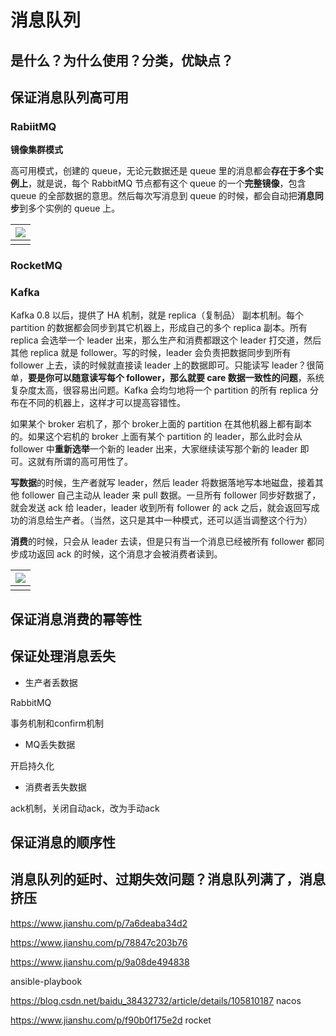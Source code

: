 # 消息队列

## 是什么？为什么使用？分类，优缺点？



## 保证消息队列高可用

###  RabiitMQ

**镜像集群模式**

高可用模式，创建的 queue，无论元数据还是 queue 里的消息都会**存在于多个实例上**，就是说，每个 RabbitMQ 节点都有这个 queue 的一个**完整镜像**，包含 queue 的全部数据的意思。然后每次写消息到 queue 的时候，都会自动把**消息同步**到多个实例的 queue 上。

| ![](image/mq/RabbitMQ.png) |
| :----------------------------: |
|                                |



### RocketMQ



### Kafka

Kafka 0.8 以后，提供了 HA 机制，就是 replica（复制品） 副本机制。每个 partition 的数据都会同步到其它机器上，形成自己的多个 replica 副本。所有 replica 会选举一个 leader 出来，那么生产和消费都跟这个 leader 打交道，然后其他 replica 就是 follower。写的时候，leader 会负责把数据同步到所有 follower 上去，读的时候就直接读 leader 上的数据即可。只能读写 leader？很简单，**要是你可以随意读写每个 follower，那么就要 care 数据一致性的问题**，系统复杂度太高，很容易出问题。Kafka 会均匀地将一个 partition 的所有 replica 分布在不同的机器上，这样才可以提高容错性。

如果某个 broker 宕机了，那个 broker上面的 partition 在其他机器上都有副本的。如果这个宕机的 broker 上面有某个 partition 的 leader，那么此时会从 follower 中**重新选举**一个新的 leader 出来，大家继续读写那个新的 leader 即可。这就有所谓的高可用性了。

**写数据**的时候，生产者就写 leader，然后 leader 将数据落地写本地磁盘，接着其他 follower 自己主动从 leader 来 pull 数据。一旦所有 follower 同步好数据了，就会发送 ack 给 leader，leader 收到所有 follower 的 ack 之后，就会返回写成功的消息给生产者。（当然，这只是其中一种模式，还可以适当调整这个行为）

**消费**的时候，只会从 leader 去读，但是只有当一个消息已经被所有 follower 都同步成功返回 ack 的时候，这个消息才会被消费者读到。

| ![](image/mq/Kafka.png) |
| :-------------------------: |
|                             |



## 保证消息消费的幂等性



## 保证处理消息丢失

- 生产者丢数据

RabbitMQ

事务机制和confirm机制

- MQ丢失数据

开启持久化



- 消费者丢失数据

ack机制，关闭自动ack，改为手动ack

## 保证消息的顺序性



## 消息队列的延时、过期失效问题？消息队列满了，消息挤压



https://www.jianshu.com/p/7a6deaba34d2

https://www.jianshu.com/p/78847c203b76

https://www.jianshu.com/p/9a08de494838



ansible-playbook

https://blog.csdn.net/baidu_38432732/article/details/105810187 nacos



https://www.jianshu.com/p/f90b0f175e2d rocket